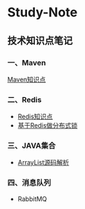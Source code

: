 # Study-Note
## 技术知识点笔记

### 一、Maven

<a href="/20190708/maven.md" target="_blank">Maven知识点</a>

### 二、Redis

- <a href="/20190709/Redis.md" target="_blank">Redis知识点</a>  
- <a href="/20190711/Redis分布式锁.md" target="_blank">基于Redis做分布式锁</a>

### 三、JAVA集合

- <a href="/20190710/ArrayList.md" target="_blank">ArrayList源码解析</a>

### 四、消息队列

- RabbitMQ
